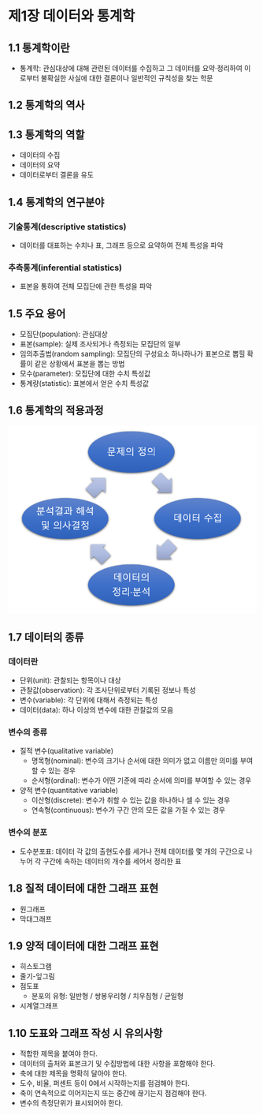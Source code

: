 # 제1장 데이터와 통계학

## 1.1 통계학이란

- 통계학: 관심대상에 대해 관련된 데이터를 수집하고 그 데이터를 요약·정리하여 이로부터 불확실한 사실에 대한 결론이나 일반적인 규칙성을 찾는 학문

## 1.2 통계학의 역사

## 1.3 통계학의 역할

- 데이터의 수집
- 데이터의 요약
- 데이터로부터 결론을 유도

## 1.4 통계학의 연구분야

### 기술통계(descriptive statistics)

- 데이터를 대표하는 수치나 표, 그래프 등으로 요약하여 전체 특성을 파악

### 추측통계(inferential statistics) 

- 표본을 통하여 전체 모집단에 관한 특성을 파악

## 1.5 주요 용어

- 모집단(population): 관심대상
- 표본(sample): 실제 조사되거나 측정되는 모집단의 일부
- 임의추출법(random sampling): 모집단의 구성요소 하나하나가 표본으로 뽑힐 확률이 같은 상황에서 표본을 뽑는 방법
- 모수(parameter): 모집단에 대한 수치 특성값
- 통계량(statistic): 표본에서 얻은 수치 특성값

## 1.6 통계학의 적용과정

![통계학의 적용과정](./image/1장_통계학의_적용과정.png)

## 1.7 데이터의 종류

### 데이터란

- 단위(unit): 관찰되는 항목이나 대상
- 관찰값(observation): 각 조사단위로부터 기록된 정보나 특성
- 변수(variable): 각 단위에 대해서 측정되는 특성
- 데이터(data): 하나 이상의 변수에 대한 관찰값의 모음

### 변수의 종류

- 질적 변수(qualitative variable)
  - 명목형(nominal): 변수의 크기나 순서에 대한 의미가 없고 이름만 의미를 부여할 수 있는 경우
  - 순서형(ordinal): 변수가 어떤 기준에 따라 순서에 의미를 부여할 수 있는 경우
- 양적 변수(quantitative variable)
  - 이산형(discrete): 변수가 취할 수 있는 값을 하나하나 셀 수 있는 경우
  - 연속형(continuous): 변수가 구간 안의 모든 값을 가질 수 있는 경우

### 변수의 분포

- 도수분포표: 데이터 각 값의 출현도수를 세거나 전체 데이터를 몇 개의 구간으로 나누어 각 구간에 속하는 데이터의 개수를 세어서 정리한 표

## 1.8 질적 데이터에 대한 그래프 표현

- 원그래프
- 막대그래프

## 1.9 양적 데이터에 대한 그래프 표현

- 히스토그램
- 줄기-잎그림
- 점도표
  - 분포의 유형: 일반형 / 쌍봉우리형 / 치우침형 / 균일형
- 시계열그래프

## 1.10 도표와 그래프 작성 시 유의사항

- 적합한 제목을 붙여야 한다.
- 데이터의 출처와 표본크기 및 수집방법에 대한 사항을 포함해야 한다.
- 축에 대한 제목을 명확히 달아야 한다.
- 도수, 비율, 퍼센트 등이 0에서 시작하는지를 점검해야 한다.
- 축이 연속적으로 이어지는지 또는 중간에 끊기는지 점검해야 한다.
- 변수의 측정단위가 표시되어야 한다.
